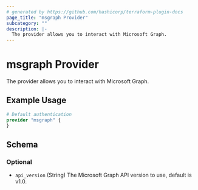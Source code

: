 ```yaml
---
# generated by https://github.com/hashicorp/terraform-plugin-docs
page_title: "msgraph Provider"
subcategory: ""
description: |-
  The provider allows you to interact with Microsoft Graph.
---
```


# msgraph Provider

The provider allows you to interact with Microsoft Graph.

## Example Usage

```terraform
# Default authentication
provider "msgraph" {
}
```

<!-- schema generated by tfplugindocs -->
## Schema

### Optional

- `api_version` (String) The Microsoft Graph API version to use, default is v1.0.
